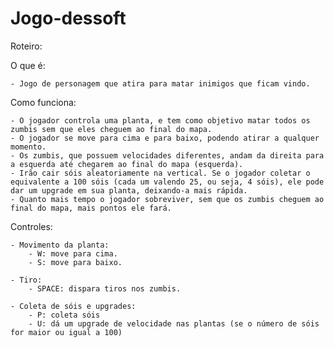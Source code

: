 # Jogo-dessoft

Roteiro:

O que é:

    - Jogo de personagem que atira para matar inimigos que ficam vindo.

Como funciona:

    - O jogador controla uma planta, e tem como objetivo matar todos os zumbis sem que eles cheguem ao final do mapa.
    - O jogador se move para cima e para baixo, podendo atirar a qualquer momento.
    - Os zumbis, que possuem velocidades diferentes, andam da direita para a esquerda até chegarem ao final do mapa (esquerda).
    - Irão cair sóis aleatoriamente na vertical. Se o jogador coletar o equivalente a 100 sóis (cada um valendo 25, ou seja, 4 sóis), ele pode dar um upgrade em sua planta, deixando-a mais rápida.
    - Quanto mais tempo o jogador sobreviver, sem que os zumbis cheguem ao final do mapa, mais pontos ele fará.

Controles:

    - Movimento da planta:
        - W: move para cima.
        - S: move para baixo.
        
    - Tiro:
        - SPACE: dispara tiros nos zumbis.
        
    - Coleta de sóis e upgrades:
        - P: coleta sóis
        - U: dá um upgrade de velocidade nas plantas (se o número de sóis for maior ou igual a 100)
